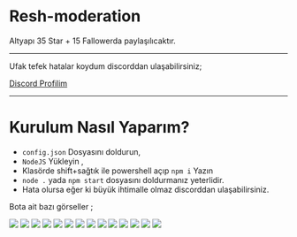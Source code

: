 # Resh-moderation
Altyapı 35 Star + 15 Fallowerda paylaşılıcaktır. 
<hr>
Ufak tefek hatalar koydum discorddan ulaşabilirsiniz;

<a href="https://discord.com/users/963016078441734235" title="Discord Profilim">Discord Profilim</a> 
<hr>

# Kurulum Nasıl Yaparım?
- `config.json` Dosyasını doldurun,
- `NodeJS` Yükleyin ,
- Klasörde shift+sağtık ile powershell açıp `npm i` Yazın 
- `node .` yada `npm start` dosyasını doldurmanız yeterlidir. 
- Hata olursa eğer ki büyük ihtimalle olmaz discorddan ulaşabilirsiniz.  

Bota ait bazı görseller ; 

<center> 
</center>
<img src="https://cdn.discordapp.com/attachments/963024825851473930/983864731188224010/resh1.png">
<img src="https://cdn.discordapp.com/attachments/963024825851473930/983864820635947008/resh2.png">
<img src="https://cdn.discordapp.com/attachments/963024825851473930/983864895437160480/resh3.png">
<img src="https://cdn.discordapp.com/attachments/963024825851473930/983864976664047627/resh4.png">
<img src="https://cdn.discordapp.com/attachments/963024825851473930/983865075809005628/resh5.png">
<img src="https://cdn.discordapp.com/attachments/963024825851473930/983865143274381353/resh6.png">
<img src="https://cdn.discordapp.com/attachments/963024825851473930/983865217823957022/resh7.png">
<img src="https://cdn.discordapp.com/attachments/963024825851473930/983865311629565983/resh8.png">
<img src="https://cdn.discordapp.com/attachments/963024825851473930/983865380336439367/resh9.png">
<img src="https://cdn.discordapp.com/attachments/963024825851473930/983865461768871976/resh10.png">
<img src="https://cdn.discordapp.com/attachments/963024825851473930/983865540726624296/resh11.png">
<img src="https://cdn.discordapp.com/attachments/963024825851473930/983865619223035944/resh12.png">
<img src="https://cdn.discordapp.com/attachments/963024825851473930/983865718946791534/resh13.png">
<img src="https://cdn.discordapp.com/attachments/963024825851473930/983865787603382343/resh14.png">
